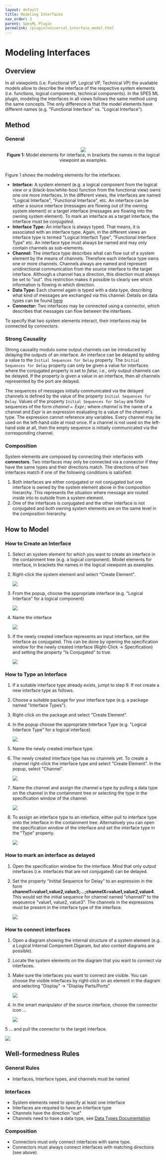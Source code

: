 ```yaml
---
layout: default
title: Modeling Interfaces
nav_order: 3
parent: SpesML Plugin
permalink: /plugin/universal_interface_model.html
---
```


# Modeling Interfaces

## Overview
In all viewpoints (i.e. Functional VP, Logical VP, Technical VP) the available models allow to describe the interface of the respective system elements (i.e. functions, logical components, technical components).  In the SPES ML plugin, modeling the interfaces in all views follows the same method using the same concepts. The only difference is that the model elements have different names (e.g. "Functional Interface" vs. "Logical Interface").

## Method
### General
<div align="center">
<img src="../3_Plugin/images/universal_interface_model/spes_interface_model.png">
<br><b>Figure 1:</b> 
Model elements for interface, in brackets the names in the logical viewpoint as examples.
</div><br>

Figure 1 shows the modeling elements for the interfaces. 

* **Interface:** A system element (e.g. a logical component from the logical view or a (black-box/white-box) function from the functional view) owns one ore more interfaces. In the different views, the interfaces are named "Logical Interface", "Functional Interface", etc. An interface can be either a source interface (messages are flowing out of the owning system element) or a target interface (messages are flowing into the owning system element). To mark an interface as a target interface, the interface must be *conjugated*. 
* **Interface Type:** An interface is always typed. That means, it is associated with an interface type. Again, in the different views an interface type is termed "Logical Interfact Type", "Functional Interface Type" etc. An interface type must always be named and may only contain channels as sub-elements.
* **Channel:** The interface type describes what can flow out of a system element by the means of channels. Therefore each interface type owns one or more channels. Channels always are named and represent unidirectional communication from the source interface to the target interface. Although a channel has a direction, this direction must always be set to "out". this restriction makes it possible to clearly see which information is flowing in which direction.
* **Data Type:** Each channel again is typed with a data type, describing what kind of messages are exchanged via this channel. Details on data types can be found [here](https://spesml.github.io/plugin/data_types.html)
* **Connector:** Two interfaces may be connected using a connector, which describes that messages can flow between the interfases.

To specify that two system elements interact, their interfaces may be connected by *connectors*.

### Strong Causality
Strong causality modulo some output channels can be introduced by delaying the outputs of an interface. An interface can be delayed by
adding a value to the ```Initial Sequences for Delay``` property.  The ```Initial Sequences for
Delay``` property can only be given a value for interfaces where the conjugated
property is set to _false_, i.e., only output channels can be delayed. If the
property is given a value in an interface, then all channels represented by the port
are delayed. 

The sequences of messages initially communicated via the delayed channels is
defined by the value of the property ```Initial Sequences for Delay```. Values
of the property ```Initial Sequences for Delay``` are finite sequences of the
form _channel_ ```= ```_Expr_```;``` where _channel_ is the name of a channel and _Expr_ is an expression
evaluating to a value of the channel's type. The expression cannot
reference any variables. Every channel may be used on the left-hand side
at most once. If a channel is not used on the left-hand side at all, then
the empty sequence is initially communicated via the corresponding channel.  

### Composition
System elements are composed by connecting their interfaces with **connectors**. 
Two interfaces may only be connected via a connector if they have the same types and their directions match.
The directions of two interfaces match if one of the following conditions is satisfied:
1. Both interfaces are either conjugated or not conjugated but one interface is owned by the system element above in the composition hierarchy. This represents the situation where message are routed inside into to outside from a system element. 
2. One of the interfaces is conjugated and the other interface is not conjugated and both owning system elements are on the same level in the composition hierarchy.

## How to Model

### How to Create an Interface
1. Select an system element for which you want to create an interface in the containment tree  (e.g. a logical component). 
Model elements for interface, in brackets the names in the logical viewpoint as examples.

2. Right-click the system element and select "Create Element".
 
   <img src="../3_Plugin/images/universal_interface_model/spes_create_element.png" />
   
3. From the popup, choose the appropriate interface (e.g. "Logical Interface" for a logical component)

   <img src="../3_Plugin/images/universal_interface_model/spes_create_interface.png" />
   
4. Name the interface  

   <img src="../3_Plugin/images/universal_interface_model/spes_create_interface2.png" />

5. If the newly created interface represents an input interface, set the interface as conjugated. This can be done by opening the specification window for the newly created interface (Right-Click -> Specification) and setting the property "Is Conjugated" to true.

   <img src="../3_Plugin/images/universal_interface_model/spes_create_interface3.png" />

### How to Type an Interface
1. If a suitable interface type already exists, jumpt to step 9. If not create a new interface type as follows.
2. Choose a suitable package for your interface type (e.g. a package named "Interface Types").
3. Right-click on the package and select "Create Element".
4. In the popup choose the appropriate Interface Type (e.g. "Logical Interface Type" for a logical interface).

   <img src="../3_Plugin/images/universal_interface_model/spes_create_interface_type1.png" />

6. Name the newly created interface type.
7. The newly created interface type has no channels yet. To create a channel right-click the interface type and select "Create Element". In the popup, select "Channel".

   <img src="../3_Plugin/images/universal_interface_model/spes_create_interface_type2.png" />
   
8. Name the channel and assign the channel a type by pulling a data type on the channel in the containment tree or selecting the type in the specification window of the channel.

     <img src="../3_Plugin/images/universal_interface_model/spes_create_interface_type3.png" />
     
9. To assign an interface type to an interface, either pull to interface type onto the interface in the containment tree. Alternatively you can open the specification window of the interface and set the interface type in the "Type" property.

     <img src="../3_Plugin/images/universal_interface_model/spes_create_interface_type4.png" />

### How to mark an interface as delayed
1. Open the specification window for the interface. Mind that only output interfaces (i.e. interfaces that are not conjugated) can be delayed.
2. Set the property "Initital Sequence for Delay" to an expression in the form __channel1=value1,value2,value3;...;channelX=value1,value2,value4__. This would set the initial sequence for channel named "channel1" to the seqeuence "value1, value2, value3". The channels in the expressions must be present in the interface type of the interface.

   <img src="../3_Plugin/images/universal_interface_model/spes_delay.png" />

### How to connect interfaces
1. Open a diagram showing the internal structure of a system element (e.g. a Logical Internal Component Digaram, but also context diagrams are possible).
2. Locate the system elements on the diagram that you want to connect via interfaces.
3. Make sure the interfaces you want to connect are visible. You can choose the visible interfaces by right-click on an element in the diagram and selecting "Display" -> "Display Parts/Ports"

   <img src="../3_Plugin/images/universal_interface_model/spes_connect1.png" />

4. In the smart manipulator of the source interface, choose the connector icon ...

   <img src="../3_Plugin/images/universal_interface_model/spes_connect2.png" />
    
5 ... and pull the connector to the target interface.

  <img src="../3_Plugin/images/universal_interface_model/spes_connect3.png" />
    
## Well-formedness Rules

### General Rules 
* Interfaces, Interface types, and channels must be named

### Interfaces
* System elements need to specify at least one interface
* Interfaces are required to have an interface type
* Channels have the direction "out"
* Channels need to have a data type, see [Data Types Documentation](https://spesml.github.io/plugin/data_types.html)

### Composition
* Connectors must only connect interfaces with same type.
* Connectors must always connect interfaces with matching directions (see above).
